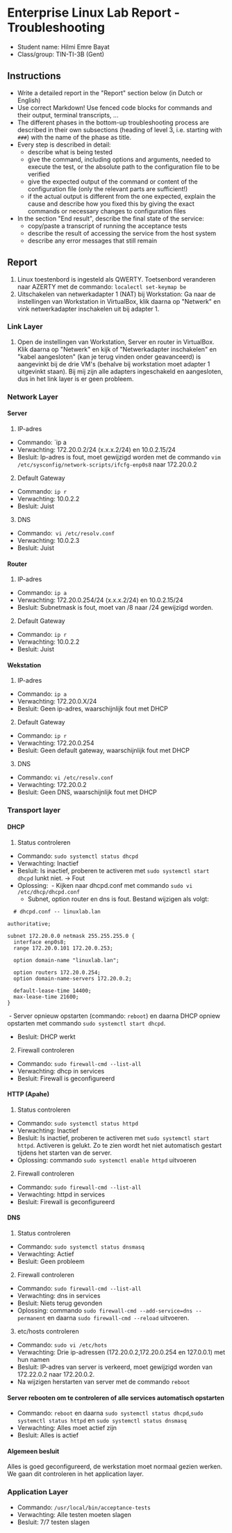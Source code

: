 # Enterprise Linux Lab Report - Troubleshooting

- Student name: Hilmi Emre Bayat
- Class/group: TIN-TI-3B (Gent)

## Instructions

- Write a detailed report in the "Report" section below (in Dutch or English)
- Use correct Markdown! Use fenced code blocks for commands and their output, terminal transcripts, ...
- The different phases in the bottom-up troubleshooting process are described in their own subsections (heading of level 3, i.e. starting with `###`) with the name of the phase as title.
- Every step is described in detail:
    - describe what is being tested
    - give the command, including options and arguments, needed to execute the test, or the absolute path to the configuration file to be verified
    - give the expected output of the command or content of the configuration file (only the relevant parts are sufficient!)
    - if the actual output is different from the one expected, explain the cause and describe how you fixed this by giving the exact commands or necessary changes to configuration files
- In the section "End result", describe the final state of the service:
    - copy/paste a transcript of running the acceptance tests
    - describe the result of accessing the service from the host system
    - describe any error messages that still remain

## Report
1. Linux toestenbord is ingesteld als QWERTY. Toetsenbord veranderen naar AZERTY met de commando:  `localectl set-keymap be`
2. Uitschakelen van netwerkadapter 1 (NAT) bij Workstation: Ga naar de instellingen van Workstation in VirtualBox, klik daarna op "Netwerk" en vink netwerkadapter inschakelen uit bij adapter 1.
### Link Layer
1. Open de instellingen van Workstation, Server en router in VirtualBox. Klik daarna op "Netwerk" en kijk of "Netwerkadapter inschakelen" en "kabel aangesloten" (kan je terug vinden onder geavanceerd) is aangevinkt bij de drie VM's (behalve bij workstation moet adapter 1 uitgevinkt staan). Bij mij zijn alle adapters ingeschakeld en aangesloten, dus in het link layer is er geen probleem. 
### Network Layer
#### Server
1. IP-adres
- Commando: `ip a
- Verwachting: 172.20.0.2/24 (x.x.x.2/24) en 10.0.2.15/24
- Besluit: Ip-adres is fout, moet gewijzigd worden met de commando `vim /etc/sysconfig/network-scripts/ifcfg-enp0s8` naar 172.20.0.2
2. Default Gateway
- Commando: `ip r`
- Verwachting: 10.0.2.2
- Besluit: Juist
3. DNS
- Commando:` vi /etc/resolv.conf`
- Verwachting: 10.0.2.3
- Besluit: Juist

#### Router
1. IP-adres
- Commando: `ip a`
- Verwachting: 172.20.0.254/24 (x.x.x.2/24) en 10.0.2.15/24
- Besluit: Subnetmask is fout, moet van /8 naar /24 gewijzigd worden.
2. Default Gateway
- Commando: `ip r`
- Verwachting: 10.0.2.2
- Besluit: Juist

#### Wekstation
1. IP-adres
- Commando: `ip a`
- Verwachting: 172.20.0.X/24 
- Besluit: Geen ip-adres, waarschijnlijk fout met DHCP
2. Default Gateway
- Commando: `ip r`
- Verwachting: 172.20.0.254
- Besluit: Geen default gateway, waarschijnlijk fout met DHCP
3. DNS
- Commando: `vi /etc/resolv.conf`
- Verwachting: 172.20.0.2
- Besluit: Geen DNS, waarschijnlijk fout met DHCP

### Transport layer
#### DHCP
1. Status controleren
- Commando: `sudo systemctl status dhcpd`
- Verwachting: Inactief
- Besluit: Is inactief, proberen te activeren met `sudo systemctl start dhcpd` lunkt niet. -> Fout
- Oplossing: 
  - Kijken naar dhcpd.conf met commando `sudo vi /etc/dhcp/dhcpd.conf`
  - Subnet, option router en dns is fout. Bestand wijzigen als volgt:
```
  # dhcpd.conf -- linuxlab.lan

authoritative;

subnet 172.20.0.0 netmask 255.255.255.0 {
  interface enp0s8;
  range 172.20.0.101 172.20.0.253;

  option domain-name "linuxlab.lan";
  
  option routers 172.20.0.254;
  option domain-name-servers 172.20.0.2;

  default-lease-time 14400;
  max-lease-time 21600;
}

```
  - Server opnieuw opstarten (commando: `reboot`) en daarna DHCP opniew opstarten met commando `sudo systemctl start dhcpd`.
  - Besluit: DHCP werkt
2. Firewall controleren
- Commando: `sudo firewall-cmd --list-all`
- Verwachting: dhcp in services
- Besluit: Firewall is geconfigureerd

#### HTTP (Apahe)
1. Status controleren
- Commando: `sudo systemctl status httpd`
- Verwachting: Inactief
- Besluit: Is inactief, proberen te activeren met `sudo systemctl start httpd`. Activeren is gelukt. Zo te zien wordt het niet automatisch gestart tijdens het starten van de server.
- Oplossing: commando `sudo systemctl enable httpd` uitvoeren
2. Firewall controleren
- Commando: `sudo firewall-cmd --list-all`
- Verwachting: httpd in services
- Besluit: Firewall is geconfigureerd
#### DNS 
1. Status controleren
- Commando: `sudo systemctl status dnsmasq`
- Verwachting: Actief
- Besluit: Geen probleem
2. Firewall controleren
- Commando: `sudo firewall-cmd --list-all`
- Verwachting: dns in services
- Besluit: Niets terug gevonden
- Oplossing: commando `sudo firewall-cmd --add-service=dns --permanent` en daarna `sudo firewall-cmd --reload` uitvoeren. 
3. etc/hosts controleren
- Commando: `sudo vi /etc/hots`
- Verwachting: Drie ip-adressen (172.20.0.2,172.20.0.254 en 127.0.0.1) met hun namen
- Besluit: IP-adres van server is verkeerd, moet gewijzigd worden van 172.22.0.2 naar 172.20.0.2.
- Na wijzigen herstarten van server met de commando `reboot`
#### Server rebooten om te controleren of alle services automatisch opstarten
- Commando: `reboot` en daarna `sudo systemctl status dhcpd`,`sudo systemctl status httpd` en `sudo systemctl status dnsmasq`
- Verwachting: Alles moet actief zijn
- Besluit: Alles is actief

#### Algemeen besluit
Alles is goed geconfigureerd, de werkstation moet normaal gezien werken. We gaan dit controleren in het application layer. 

### Application Layer
- Commando: `/usr/local/bin/acceptance-tests`
- Verwachting: Alle testen moeten slagen
- Besluit: 7/7 testen slagen

 
